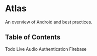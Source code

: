 # Atlas

An overview of Android and best practices.

## Table of Contents

Todo
Live Audio
Authentication
Firebase
